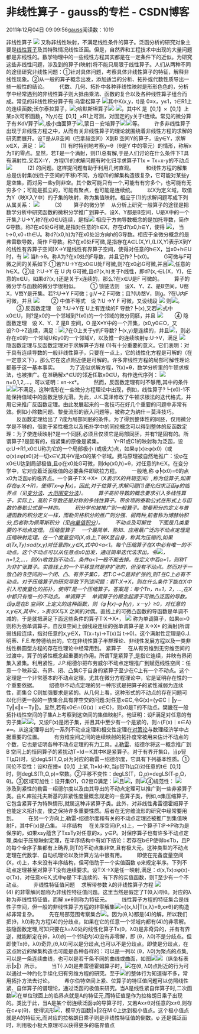 # 非线性算子 - gauss的专栏 - CSDN博客
2011年12月04日 09:09:56[gauss](https://me.csdn.net/mathlmx)阅读数：1019
                
非线性算子
![](http://cnc.imgcache.qq.com/ac/b.gif)
又称非线性映射，不满足线性条件的算子。泛函分析的研究对象主要是[线性算子](http://www.hudong.com/wiki/%E7%BA%BF%E6%80%A7%E7%AE%97%E5%AD%90)及其特殊情况线性泛函。但是，自然界和工程技术中出现的大量问题都是非线性的。数学物理中的一些线性方程其实都是在一定条件下的近似。为研究这些非线性问题，涉及到的算子(映射)将不能只局限于线性算子。人们从两种不同的途径研究非线性问题：①针对具体问题，考察具体非线性算子的特征，解释非线性现象。②从一般的算子概念出发，添加适当的分析、拓扑或代数性质导出一些一般性的结论。
　　代数、几何、拓扑中各种非线性映射是形形色色的，分析学中经常遇到的非线性算子则大抵由乘法、函数的复合以及各种线性算子组合而成。常见的非线性积分算子有:乌雷松算子
![](http://a3.att.hudong.com/37/15/01000000000000119081531571537_s.gif)其中K(x,y，t)是 0≤x，y≤1，t∈R1上的连续函数;沃尔泰拉算子，![](http://a3.att.hudong.com/41/13/01000000000000119081335678241_s.gif);哈默斯坦算子![](http://a0.att.hudong.com/20/15/01000000000000119081531573620_s.gif)·![](http://a2.att.hudong.com/30/13/01000000000000119081335680430_s.gif)，其中K
 是【0,1】×【0,1】上某p次可积函数，?(y,t)在【0,1】×R1上可测，对固定的y关于t连续。常见的微分算子有:KdV算子![](http://a3.att.hudong.com/99/15/01000000000000119081531575099_s.gif),极小曲面算子![](http://a2.att.hudong.com/35/15/01000000000000119081531576535_s.gif),蒙日－安培算子![](http://a1.att.hudong.com/19/13/01000000000000119081335686219_s.gif)![](http://a4.att.hudong.com/41/15/01000000000000119081531578841_s.gif)等。
　　许多非线性算子出现于非线性方程之中，从而有关非线性算子的理论就围绕着非线性方程的求解的研究而展开。设T是从B空间（巴拿赫空间）X到B 空间Y的算子，设y∈Y，求解x∈X，满足：
![](http://a1.att.hudong.com/54/13/01000000000000119081335688354_s.gif)　　　(1)
有时特别地考察y=θ（θ是Y 中的零元）的情形，称解x为T的零点。显然，若T是一个满射，则(1)总有解,于是人们讨论在什么条件下T具有满射性.又若X=Y，方程(1)的求解问题有时化归寻求算子T1x = Tx+x-y的不动点
![](http://a1.att.hudong.com/01/13/01000000000000119081335689501_s.gif)　　　(2)
的问题。这样提问题有助于利用几何直观。 
　　和线性方程的解集总是仿射集(线性子空间的平移)不同，方程(1)的解集构造很复杂，它可能对某些y是空集，而对另一些y则非空。其个数可能只有一个,可能有有穷多个，也可能有无穷多个；可能是孤立的，可能有聚点，也可能是连续统。
　　以X为定义域，取值为Y（映X入Y中）的子集的映射，称为集值映射。相应于(1)的求解问题写成下列从属关系： 
![](http://a3.att.hudong.com/10/15/01000000000000119081531580110_s.gif)　　　(3)
　　算子的微分学 　从分析上研究一般算子的途径是把数学分析中研究函数的微积分学推广到算子。设X、Y都是B空间，U是X中的一个开集,?:U→Y,称?在x0∈U连续，是指![](http://a1.att.hudong.com/49/15/01000000000000119081531581349_s.gif)
 相应于方向导数概念的是加托导数，简作G导数。称?在x0处G可微,是指对任意的h∈X，存在d?(x0,h∈Y，使得 
![](http://a0.att.hudong.com/28/15/01000000000000119081531582328_s.gif)，
当t→0,x0+th∈U。称d?(x0,h)为?在x0处沿方向h的G导数。相应于全微分概念的是弗雷歇导数，简作 F导数。称?在x0处F可微,是指存在A∈L(X,Y),(L(X,Y)表示X到Y的线性有界算子空间)X→Y是线性有界算子空间，使得对任意的h∈X，当x0+h∈U时，有
![](http://a0.att.hudong.com/12/15/01000000000000119081531584412_s.gif)
当h→θ。称A为?在x0处的F导数，并且记作?┡(x0)。 
　　G可微与F可微之间的关系如下:①若?:U→Y在x0∈U处F可微,则?在x0必G可微,并且![](http://a1.att.hudong.com/28/15/01000000000000119081531585428_s.gif),任意的h∈X。②设
 ?:U→Y 在 U 内 G可微,且d?(x,h)关于h线性，即d?(x,·∈L(X，Y)，任意的x∈U。如果d?(x,·)还是关于x连续的，那么?在x∈U是F 可微的。
　　算子的微分学与函数的微分学很相似。 
　　① 锁链法则　设X、Y、Z、是B空间，U嶅X，V嶅Y是开集。若?:U→Y F可微；g:V→Z F可微；且?(U)嶅V，则g。?在U内F可微，并且
![](http://a0.att.hudong.com/41/15/01000000000000119081531586541_s.gif)
　　② 中值不等式　设 ?:U →Y F 可微，又设线段 
![](http://a2.att.hudong.com/38/15/01000000000000119081531588638_s.gif)
则![](http://a3.att.hudong.com/53/15/01000000000000119081531589853_s.gif)。
　　③ 反函数定理　设 ?:U→Y在 U上有连续的F 导数?┡(x),又若![](http://a3.att.hudong.com/78/15/01000000000000119081531590878_s.gif)式中x0∈U，则?是x0的一个邻域到?(x0)的一个邻域的微分同胚，并且
![](http://a2.att.hudong.com/62/15/01000000000000119081531591762_s.gif)
　　④ 隐函数定理　设 X、Y、Z 是B 空间，O 是X×Y中的一个开集，(x0,y0∈O，又设?:O→Z连续，满足：![](http://a0.att.hudong.com/49/15/01000000000000119081531593749_s.gif),?在O上关于y的F导数?┡(x,y)是连续的，并且![](http://a4.att.hudong.com/47/15/01000000000000119081531594647_s.gif)，则必存在x0的一个邻域U和y0的一个邻域V，以及惟一的连续映射φ:U→V，满足
![](http://a1.att.hudong.com/49/15/01000000000000119081531595749_s.gif)
　　隐函数定理与反函数定理对于求解算子方程 (1)有十分重要的意义。它们表明：对于具有连续导数的一般非线性算子，只要在一点上，它的线性化方程是可解的（在一定意义下），那么它在这点附近便是可解的。许多非线性方程的局部可解性理论都基于这一基本事实。
　　为了近似求解方程，?(x)=θ，数学分析里的牛顿求根法，也被推广。在准确解x*∈U的邻近任取x0∈U，构作迭代序列： 
![](http://a0.att.hudong.com/94/15/01000000000000119081531598594_s.gif)n=0,1,2,…，可以证明：xn→x*。
　　然而，反函数定理有时不够用,其中的条件![](http://a2.att.hudong.com/19/15/01000000000000119081531599519_s.gif)![](http://a4.att.hudong.com/55/15/01000000000000119081531602355_s.gif)不满足。这种情形在一些微分方程理论中出现，例如，线性算子?┡(x0)-1不能保持值域中的函数足够光滑。为此，J.K.莫泽修改了牛顿求根法的迭代格式，并用它来推广反函数定理。由此发展起来的一套技巧在好几个重要的问题中非常有效。例如小除数问题、黎曼流形的嵌入问题等，被称之为纳什－莫泽技巧。
　　反函数定理给出了 ?成为局部同胚的条件。为了得到整体性的同胚，仅用微分学是不够的，借助于紧性概念以及拓扑学中的同伦概念可以得到整体的反函数定理：为了使连续映射?是一个同胚,必须且仅须它是局部同胚，并有?是固有的。所谓算子?是固有的，指紧集的原像是紧集。
　　Y=R1或C1的映射称为泛函，设φ:U→R1,x0∈U称为它的一个局部极小 (或极大)点，如果φ(x)≥φ(x0)（或φ(x)≤φ(x0)对一切x∈V,其中V是x0的某个邻域。费马原理被自然地推广：设φ在x0∈U达到局部极值,且φ在x0处G可微，则dφ(x0,h)=θ，对任意的h∈X。在变分学中，它对应着泛函极值的必要条件即欧拉方程。
　　一般地,称 φ┡(x0)=θ的点x0为泛函φ的临界点。一个算子T:X→X*（X*表示X的共轭空间）,称为位算子,如果存在φ:X→R1，使得Tx=φ┡(x)。因此,对于位算子,求解问题(1)便化归求泛函φ的临界点（见[变分法](http://www.hudong.com/wiki/%E5%8F%98%E5%88%86%E6%B3%95)、[大范围变分法](http://www.hudong.com/wiki/%E5%A4%A7%E8%8C%83%E5%9B%B4%E5%8F%98%E5%88%86%E6%B3%95)）。
　　算子高阶导数的概念要求引入多线性算子，实际上，高阶 F导数还是对称的多线性算子。带余项的泰勒公式在形式上与函数的泰勒公式是一样的。 
　　积分学也被推广到一般算子。黎曼积分的定义与普通函数的积分定义一样，而勒贝格积分的推广则分强、弱两种,前者称为博赫纳积分,后者称为佩蒂斯积分（见[向量值积分](http://www.hudong.com/wiki/%E5%90%91%E9%87%8F%E5%80%BC%E7%A7%AF%E5%88%86)）。
　　不动点及可解性 　下面是几类重要的不动点定理。 
压缩型算子 　一个最简单、熟知、应用最广泛的不动点定理是压缩映射定理。在一个度量空间(X,d)上,T映X至自身，称其为压缩的,如果d(Tx,Ty)≤αd(x,y)对任意的x,y∈X,式中0<α<1。每个压缩算子在X中必有唯一的不动点。这个不动点可以从任意点x0出发，通过简单迭代法求出。令![](http://a3.att.hudong.com/02/15/01000000000000119081531604502_s.gif)，n=1,2,…，则Xn收敛到不动点。条件α<1一般不能去掉。在定义中若α=1，则称T为非扩张算子。实直线上的一个平移显然是非扩张的，但没有不动点。然而对于一致凸的
B空间的一个闭、凸、有界子集C，若T:C→C是非扩张的,则T在C上必有不动点。对于压缩算子的研究导致下列逆问题：若T:X→X，则在什么条件下能在X中引入可度量化的拓扑，使得T是一个压缩算子。答案是：每个Tn，n=1，2，…,在X中都只有惟一的不动点。
单调算子 　单调算子的概念起源于可微凸泛函的导数。设φ是在B 空间X 上定义的这种函数，则〈φ┡(x)-φ┡(y)，x－y〉≥0，对任意的x,y∈X,其中<，>表示X*与X 之间的对偶。直线上的可微凸函数的导函数是单调不减的，于是就把满足下面这些条件的算子T:X→X*，
![](http://a1.att.hudong.com/49/15/01000000000000119081531605549_s.gif)
称为单调算子，如果α>0则称为强单调算子。自反B空间上弱线段连续的强单调算子是 X→X* 的满射(所谓弱线段连续，指对任意的x,y∈X，T(x+ty)→T(x)当 t→0)。这个满射性定理是G.J.明蒂、F.E.布劳德给出的，它在非线性算子半群理论、非线性发展方程以及一类非线性椭圆型方程的存在性理论中经常用到。
紧算子 　在从有穷维到无穷维空间的过渡中，算子的紧性概念起重要的作用。所谓T是紧算子,是指它连续，并映有界闭集入紧集。利用紧性，J.P.绍德尔把布劳威尔不动点定理推广到赋范线性空间：任意一个映非空、有界、闭、凸集C于自身的紧算子至少在C上有一个不动点。这个定理是一个非常基本的不动点定理。尤其在微分方程理论中，它是证明存在性的一个重要依据。
　　绍德尔不动点定理的另一种形式是把算子的紧性减弱为连续性，而集合 C则加强要求是紧的。从几何上看，这种形式的不动点的存在问题可以化归更一般的一族集合具有非空交的问题:对任意x∈C,令G(x)={y∈C｜‖y－Ty‖≤‖x－Ty‖}。显然,若有x0∈∩{G(x)｜x∈C}，则x0是T的不动点。樊畿在一般拓扑线性空间的子集A上考察到这空间的集值映射F。他证明：设F满足对任意的有穷子集![](http://a1.att.hudong.com/71/15/01000000000000119081531606771_s.gif)![](http://a0.att.hudong.com/05/15/01000000000000119081531608205_s.gif)，又设F(x)是闭子集，并且其中至少有一个是紧的，则∩{F(x)｜x∈A}≠═。从这定理导出的一系列不动点定理和相交性定理在[对策论](http://www.hudong.com/wiki/%E5%AF%B9%E7%AD%96%E8%AE%BA)与数理经济学中占据重要的位置。
　　有穷维空间之间的连续映射的拓扑度常被用来估计不动点的个数，它也是证明各种不动点定理的有力工具。[J.勒雷](http://www.hudong.com/wiki/J.%E5%8B%92%E9%9B%B7)、绍德尔将这一概念推广到B 空间上的恒同算子的紧扰动T=Id－K其中K是紧算子。对于有界开集Ω，当p唘T(дΩ)时，记degLS(T,Ω,p)为对应的勒雷－绍德尔度，它具有下列基本性质。①同伦不变性：设Kt在捙×【0,1】上紧,Tt=Id-Kt,当p唘Tt(дΩ)对任意的t∈【0,1】时，则degLS(Tt,Ω,p)=常数。②平移不变性：degLS(T，Ω,p)=degLS(T-p,Ω，θ)。③区域可加性：设开集Ω1，Ω2嶅Ω满足：![](http://a4.att.hudong.com/95/15/01000000000000119081531610395_s.gif)且![](http://a1.att.hudong.com/40/15/01000000000000119081531612040_s.gif)，则![](http://a2.att.hudong.com/24/15/01000000000000119081531613524_s.gif)④规范性：
![](http://a3.att.hudong.com/87/15/01000000000000119081531614987_s.gif)
　　涉及到紧性的勒雷－绍德尔度以及由其导出的不动点定理可以推广到一些非紧算子类。由K.库拉托夫斯基的非紧性度量概念规定的一些算子类，例如,α集压缩算子,它包含紧算子为特殊情形,就属这种非紧算子类。此外，对非线性弗雷德霍姆算子也能定义拓扑度，使之保持许多重要性质。后者在无穷维流形的研究中经常要用到。
　　在另一个方向上,勒雷-绍德尔度和有关的不动点定理还被推广到集值映射F，其中F(x)是凸集。 
半序结构 　在关序空间(P,≤)上，一个算子T:P→P称为是保序的，如果x≤y蕴含了Tx≤Ty对任意的x，y∈P。对保序算子也有许多不动点定理,类似于压缩映射定理，在半序结构中有如下结论：若存在b∈P使得b≤Tb，且P的每个全序子集都有上确界,则T的不动点集非空,且有极大元。这种类型的不动点定理在代数学、自动机理论以及计算方法中很有用。
　　即使在完备度量空间(X，d)上，本来没有半序结构，但可借助于一个实值函数 φ来规定半序。下列不动点定理甚至对算子T没有连续要求。设T:X→X是任一映射,满足：d(x,Tx)≤φ(x)-φ(Tx)，对任意x∈X,式中φ是下半连续的、有下界的实值函数，则T至少有一个不动点。
　　非线性特征值问题 　求解带参数 λ的非线性算子方程 
![](http://a2.att.hudong.com/14/15/01000000000000119081531616214_s.gif)　　　　　(4)
的非零解问题称为非线性特征值问题。这里当然是假定了T(θ,λ)呏θ。对应的λ称为非线性特征值，而解 x≠θ则称为特征元。 
　　线性算子方程的特征集合是线性子空间，但一般的非线性算子方程的非零解集![](http://a2.att.hudong.com/06/15/01000000000000119081531617306_s.gif)={(x,λ)|T(x,λ)=θ,x≠θ}的构造却非常复杂。
　　先在局部范围考察集合![](http://a2.att.hudong.com/06/15/01000000000000119081531617306_s.gif)。因为(θ,λ)都是(4)的解，所以我们把(θ，λ0)称为方程(4)的分歧点，如果在它的任意一个邻域内都有(4)的非零解。按隐函数定理,可知只要在λ=λ0处的线性化算子Tx(θ，λ0)是非奇异的，并有有界逆，就能断定在(θ，λ0)的一个邻域内(4)没有非零解，即
 (θ，λ0)不是分歧点。但即使Tx(θ，λ0)奇异,(θ,λ0)可以是分歧点,也可以不是分歧点。即使是分歧点，在这点附近的解集构造也可能是各种各样的：可以是一列以 (θ，λ0)为聚点的点集,可以是一条连续曲线，也可以是若干条不同的曲线或曲面，如图![](http://a3.att.hudong.com/60/15/01000000000000119081531620760_s.jpg)![](http://www.hudong.com/images/enlarge.gif)（纵坐标表示‖x‖）所示。
　　当T(·,λ0)是弗雷德霍姆算子时，![](http://a2.att.hudong.com/06/15/01000000000000119081531617306_s.gif)在(θ,
 λ0)点附近的行为可以通过一种约化手续化归有穷维方程的研究。至于![](http://a2.att.hudong.com/06/15/01000000000000119081531617306_s.gif)的整体行为知道得不多，常用拓扑方法去讨论。
　　希尔伯特空间上紧、位算子的特征值问题可以仿照线性紧、自伴算子的谱理论，通过泛函的极值来研究。当A是线性紧自伴算子时,二次函数![](http://a0.att.hudong.com/85/15/01000000000000119081531630285_s.gif)在单位球面上的临界点就是A的特征元,而特征值是作为拉格朗日乘子出现的。类比于此，当A是某个弱连续泛函φ的导算子时，又若Ax≠θ对任意的x≠θ,则存在с≠φ(θ)，使得流形![](http://a2.att.hudong.com/64/15/01000000000000119081531631364_s.gif)，模平方函数‖x‖2在M
 0上达到极小值点。这个极小值点就是A的特征元,而对应的拉格朗日乘子则是非线性特征值的倒数。φ 还是偶泛函时，利用极小极大原理可以获得更多的临界值点

